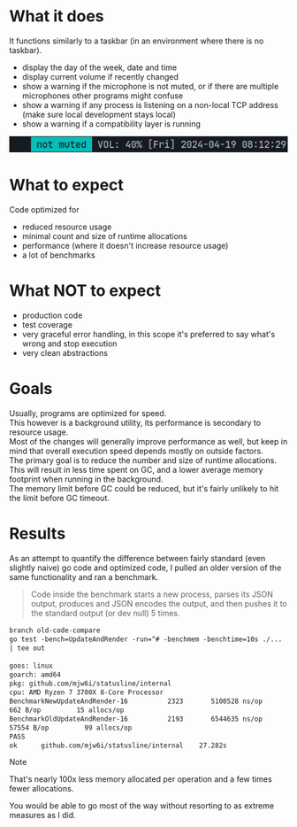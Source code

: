 # What it does
It functions similarly to a taskbar (in an environment where there is no taskbar).
- display the day of the week, date and time
- display current volume if recently changed
- show a warning if the microphone is not muted, or if there are multiple microphones other programs might confuse
- show a warning if any process is listening on a non-local TCP address (make sure local development stays local)
- show a warning if a compatibility layer is running

![screenshot](/bar.png)

# What to expect
Code optimized for
- reduced resource usage
- minimal count and size of runtime allocations
- performance (where it doesn't increase resource usage)
- a lot of benchmarks

# What NOT to expect
- production code
- test coverage
- very graceful error handling, in this scope it's preferred to say what's wrong and stop execution
- very clean abstractions

# Goals
Usually, programs are optimized for speed.<br/>
This however is a background utility, its performance is secondary to resource usage.<br/>
Most of the changes will generally improve performance as well, but keep in mind that overall execution speed depends mostly on outside factors.<br/>
The primary goal is to reduce the number and size of runtime allocations.<br/>
This will result in less time spent on GC, and a lower average memory footprint when running in the background.<br/>
The memory limit before GC could be reduced, but it's fairly unlikely to hit the limit before GC timeout.<br/>

# Results
As an attempt to quantify the difference between fairly standard (even slightly naive) go code and optimized code, I pulled an older version of the same functionality and ran a benchmark.<br/>
> Code inside the benchmark starts a new process, parses its JSON output, produces and JSON encodes the output, and then pushes it to the standard output (or dev null) 5 times.<br/>

```
branch old-code-compare
go test -bench=UpdateAndRender -run=^# -benchmem -benchtime=10s ./... | tee out

goos: linux
goarch: amd64
pkg: github.com/mjw6i/statusline/internal
cpu: AMD Ryzen 7 3700X 8-Core Processor             
BenchmarkNewUpdateAndRender-16    	    2323	   5100528 ns/op	     662 B/op	      15 allocs/op
BenchmarkOldUpdateAndRender-16    	    2193	   6544635 ns/op	   57554 B/op	      99 allocs/op
PASS
ok  	github.com/mjw6i/statusline/internal	27.282s
```
> [!NOTE]
> That's nearly 100x less memory allocated per operation and a few times fewer allocations.

You would be able to go most of the way without resorting to as extreme measures as I did.<br/>
